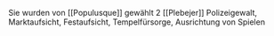 Sie wurden von [[Populusque]] gewählt
2 [[Plebejer]]
Polizeigewalt, Marktaufsicht, Festaufsicht, Tempelfürsorge, Ausrichtung von Spielen